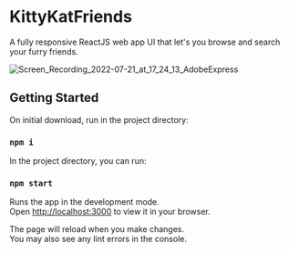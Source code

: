 # KittyKatFriends 
A fully responsive ReactJS web app UI that let's you browse and search your furry friends. 

![Screen_Recording_2022-07-21_at_17_24_13_AdobeExpress](https://user-images.githubusercontent.com/60521308/180337577-1c74f1d4-14da-47a9-a8bc-dd84154a6612.gif)


## Getting Started

On initial download, run in the project directory: 

### `npm i` 

In the project directory, you can run:

### `npm start`

Runs the app in the development mode.\
Open [http://localhost:3000](http://localhost:3000) to view it in your browser.

The page will reload when you make changes.\
You may also see any lint errors in the console.
